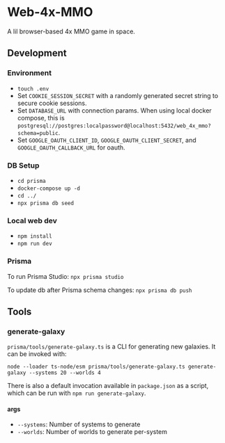 # Web-4x-MMO

A lil browser-based 4x MMO game in space.

## Development

### Environment

- `touch .env`
- Set `COOKIE_SESSION_SECRET` with a randomly generated secret string to secure cookie sessions.
- Set `DATABASE_URL` with connection params. When using local docker compose, this is `postgresql://postgres:localpassword@localhost:5432/web_4x_mmo?schema=public`.
- Set `GOOGLE_OAUTH_CLIENT_ID`, `GOOGLE_OAUTH_CLIENT_SECRET`, and `GOOGLE_OAUTH_CALLBACK_URL` for oauth.

### DB Setup

- `cd prisma`
- `docker-compose up -d`
- `cd ../`
- `npx prisma db seed`

### Local web dev

- `npm install`
- `npm run dev`

### Prisma

To run Prisma Studio:
`npx prisma studio`

To update db after Prisma schema changes:
`npx prisma db push`

## Tools

### generate-galaxy

`prisma/tools/generate-galaxy.ts` is a CLI for generating new galaxies. It can be invoked with:

`node --loader ts-node/esm prisma/tools/generate-galaxy.ts generate-galaxy --systems 20 --worlds 4`

There is also a default invocation available in `package.json` as a script, which can be run with `npm run generate-galaxy`.

#### args

- `--systems`: Number of systems to generate
- `--worlds`: Number of worlds to generate per-system
